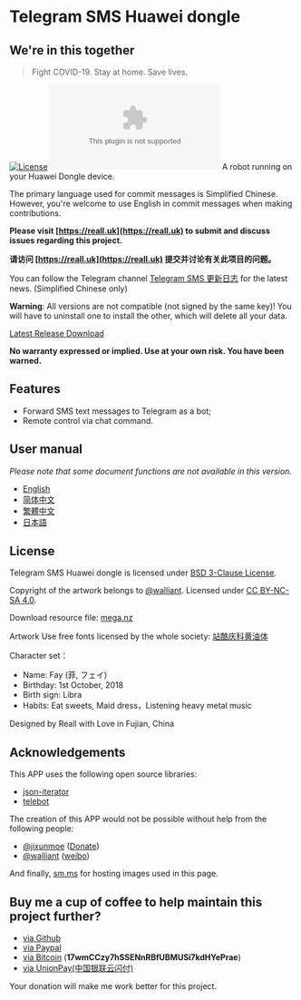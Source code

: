 # Telegram SMS Huawei dongle

## We're in this together

> Fight COVID-19. Stay at home. Save lives.

[![License](https://img.shields.io/badge/License-BSD%203--Clause-blue.svg?style=flat-square)](https://github.com/telegram-sms/telegram-sms-huawei-dongle/blob/master/LICENSE)
[![GitHub Releases](https://img.shields.io/github/downloads/telegram-sms/telegram-sms/latest/app-release.apk?style=flat-square)](https://github.com/telegram-sms/telegram-sms-huawei-dongle/releases/latest)
A robot running on your Huawei Dongle device.

The primary language used for commit messages is Simplified Chinese. However, you're welcome to use English in commit messages when making contributions.

**Please visit [https://reall.uk](https://reall.uk) to submit and discuss issues regarding this project.**

**请访问 [https://reall.uk](https://reall.uk) 提交并讨论有关此项目的问题。**

You can follow the Telegram channel [Telegram SMS 更新日志](https://t.me/tg_sms_changelog) for the latest news. (Simplified Chinese only)

**Warning**: All versions are not compatible (not signed by the same key)! You will have to uninstall one to install the other, which will delete all your data.

[Latest Release Download](https://github.com/telegram-sms/telegram-sms/releases/latest)

**No warranty expressed or implied. Use at your own risk. You have been warned.**

## Features

- Forward SMS text messages to Telegram as a bot;
- Remote control via chat command.

## User manual

*Please note that some document functions are not available in this version.*

- [English](https://get.telegram-sms.com/wiki/User_manual)
- [简体中文](https://get.telegram-sms.com/wiki/用户手册)
- [繁體中文](https://get.telegram-sms.com/wiki/用戶手冊)
- [日本語](https://get.telegram-sms.com/wiki/マニュアル)

## License

Telegram SMS Huawei dongle is licensed under [BSD 3-Clause License](https://github.com/telegram-sms/telegram-sms-huawei-dongle/blob/master/LICENSE).

Copyright of the artwork belongs to [@walliant](https://www.pixiv.net/member.php?id=5600144). Licensed under [CC BY-NC-SA 4.0](https://creativecommons.org/licenses/by-nc-sa/4.0/).

Download resource file: [mega.nz](https://mega.nz/#F!TmwQSYjD!XN-uVfciajwy3okjIdpCAQ)

Artwork Use free fonts licensed by the whole society: [站酷庆科黄油体](https://www.zcool.com.cn/work/ZMTg5MDEyMDQ=.html)

Character set：

- Name: Fay (菲, フェイ)
- Birthday: 1st October, 2018
- Birth sign: Libra
- Habits: Eat sweets, Maid dress，Listening heavy metal music

Designed by Reall with Love in Fujian, China

## Acknowledgements

This APP uses the following open source libraries:

- [json-iterator](https://github.com/json-iterator/go)
- [telebot](https://github.com/tucnak/telebot)

The creation of this APP would not be possible without help from the following people:

- [@jixunmoe](https://github.com/jixunmoe) ([Donate](https://paypal.me/jixun))
- [@walliant](https://www.pixiv.net/member.php?id=5600144) ([weibo](https://www.weibo.com/p/1005053186671274))

And finally, [sm.ms](https://sm.ms) for hosting images used in this page.

## Buy me a cup of coffee to help maintain this project further?

- [via Github](https://get.telegram-sms.com/donate/github)
- [via Paypal](https://get.telegram-sms.com/donate/paypal)
- [via Bitcoin](bitcoin:17wmCCzy7hSSENnRBfUBMUSi7kdHYePrae) (**17wmCCzy7hSSENnRBfUBMUSi7kdHYePrae**)
- [via UnionPay(中国银联云闪付)](https://get.telegram-sms.com/donate/unionpay)

Your donation will make me work better for this project.
